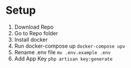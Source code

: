 # Setup

1. Download Repo
2. Go to Repo folder
3. Install docker
4. Run docker-compose up
<code>docker-compose upv</code>
5. Rename .env file
<code>mv .env.example .env</code>
6. Add App Key
<code>php artisan key:generate</code>
